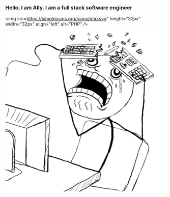 ### Hello, I am Ally. I am a full stack software engineer

<img src=https://simpleicons.org/icons/php.svg" height="32px" width="32px" align="left" alt="PHP" />

![mascot](https://raw.githubusercontent.com/alistaircol/alistaircol/master/assets/img/ally.png)


[website]: https://ac93.uk
[stackoverflow]: https://stackoverflow.com/users/5873008/alistaircol
[linkedin]: https://linkedin.com/in/alistaircol